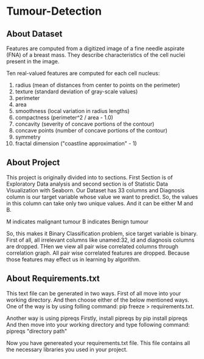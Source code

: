 # Tumour-Detection

## About Dataset

Features are computed from a digitized image of a fine needle aspirate (FNA) of a breast mass. They describe characteristics of the cell nuclei present in the image.

Ten real-valued features are computed for each cell nucleus:

1) radius (mean of distances from center to points on the perimeter)
2) texture (standard deviation of gray-scale values)
3) perimeter
4) area
5) smoothness (local variation in radius lengths)
6) compactness (perimeter^2 / area - 1.0)
7) concavity (severity of concave portions of the contour)
8) concave points (number of concave portions of the contour)
9) symmetry
10) fractal dimension ("coastline approximation" - 1)

## About Project
This project is originally divided into to sections. First Section is of Exploratory Data analysis and second section is of Statistic Data Visualization with Seaborn. 
Our Dataset has 33 columns and Diagnosis column is our target variable whose value we want to predict. So, the values in this column can take only two unique values. And it can be either M and B. 

M indicates malignant tumour
B indicates Benign tumour

So, this makes it Binary Classification problem, sice target variable is binary.
First of all, all irrelevant columns like unamed:32, id and diagnosis columns are dropped. THen we view all pair wise correlated columns through correlation graph. All pair wise correlated features are dropped. Because those features may effect us in learning by algorithm. 


## About Requirements.txt

This text file can be generated in two ways. 
First of all move into your working directory. And then choose either of the below mentioned ways.
One of the way is by using folling command:
  pip freeze > requirements.txt.
  
Another way is using pipreqs
Firstly, install pipreqs by pip install pipreqs
And then move into your working directory and type following command:
  pipreqs "directory path"
  
Now you have genereated your requirements.txt file. This file contains all the necessary libraries you used in your project.

